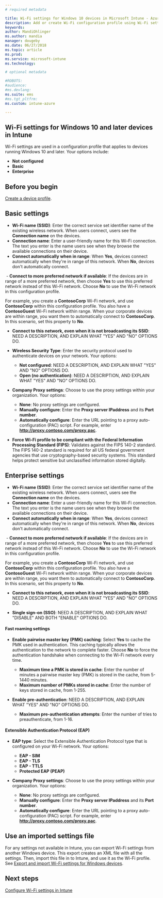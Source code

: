 ```yaml
---
# required metadata

title: Wi-Fi settings for Windows 10 devices in Microsoft Intune - Azure | Microsoft Docs
description: Add or create Wi-Fi configuration profile using Wi-Fi settings for Windows 10 and later devices in Microsoft Intune. You can configure Basic settings, or enterprise-level settings. 
keywords:
author: MandiOhlinger
ms.author: mandia
manager: dougeby
ms.date: 06/27/2018
ms.topic: article
ms.prod:
ms.service: microsoft-intune
ms.technology:

# optional metadata

#ROBOTS:
#audience:
#ms.devlang:
ms.suite: ems
#ms.tgt_pltfrm:
ms.custom: intune-azure

---
```


## Wi-Fi settings for Windows 10 and later devices in Intune

Wi-Fi settings are used in a configuration profile that applies to devices running Windows 10 and later. Your options include:

- **Not configured**
- **Basic**
- **Enterprise**

## Before you begin

[Create a device profile](device-profile-create.md).

## Basic settings

- **Wi-Fi name (SSID)**: Enter the correct service set identifier name of the existing wireless network. When users connect, users see the **Connection name** on the devices.
- **Connection name**: Enter a user-friendly name for this Wi-Fi connection. The text you enter is the name users see when they browse the available connections on their device.
- **Connect automatically when in range​**: When **Yes**, devices connect automatically when they're in range of this network. When **No**, devices don't automatically connect.

​  - **Connect to more preferred network if available​**: If the devices are in range of a more preferred network, then choose **Yes** to use this preferred network instead of this Wi-Fi network. Choose **No** to use the Wi-Fi network in this configuration profile.

  For example, you create a **ContosoCorp** Wi-Fi network, and use **ContosoCorp** within this configuration profile. You also have a **ContosoGuest** Wi-Fi network within range. When your corporate devices are within range, you want them to automatically connect to **ContosoCorp**. In this scenario, set this property to **No**.
​
- **Connect to this network, even when it is not broadcasting its SSID**: NEED A DESCRIPTION, AND EXPLAIN WHAT "YES" AND "NO" OPTIONS DO.

- **Wireless Security Type**: Enter the security protocol used to authenticate devices on your network. Your options:
  - **Not configured**: NEED A DESCRIPTION, AND EXPLAIN WHAT "YES" AND "NO" OPTIONS DO.
  - **Open (no authentication)**: NEED A DESCRIPTION, AND EXPLAIN WHAT "YES" AND "NO" OPTIONS DO.

- **Company Proxy settings**: Choose to use the proxy settings within your organization. Your options:
  - **None**: No proxy settings are configured.
  - **Manually configure**: Enter the **Proxy server IPaddress** and its **Port number**.
  - **Automatically configure**: Enter the URL pointing to a proxy auto-configuration (PAC) script. For example, enter **http://proxy.contoso.com/proxy.pac**.

- **Force Wi-Fi profile to be compliant with the Federal Information Processing Standard (FIPS)**: Validates against the FIPS 140-2 standard. The FIPS 140-2 standard is required for all US federal government agencies that use cryptography-based security systems. This standard helps protect sensitive but unclassified information stored digitally.

## Enterprise settings

- **Wi-Fi name (SSID)**: Enter the correct service set identifier name of the existing wireless network. When users connect, users see the **Connection name** on the devices.
- **Connection name**: Enter a user-friendly name for this Wi-Fi connection. The text you enter is the name users see when they browse the available connections on their device.
- **Connect automatically when in range​**: When **Yes**, devices connect automatically when they're in range of this network. When **No**, devices don't automatically connect.

​  - **Connect to more preferred network if available​**: If the devices are in range of a more preferred network, then choose **Yes** to use this preferred network instead of this Wi-Fi network. Choose **No** to use the Wi-Fi network in this configuration profile.

  For example, you create a **ContosoCorp** Wi-Fi network, and use **ContosoCorp** within this configuration profile. You also have a **ContosoGuest** Wi-Fi network within range. When your corporate devices are within range, you want them to automatically connect to **ContosoCorp**. In this scenario, set this property to **No**.
​
- **Connect to this network, even when it is not broadcasting its SSID**: NEED A DESCRIPTION, AND EXPLAIN WHAT "YES" AND "NO" OPTIONS DO.

- **Single sign-on (SSO)**: NEED A DESCRIPTION, AND EXPLAIN WHAT "DISABLE" AND BOTH "ENABLE" OPTIONS DO.

#### Fast roaming settings

- **Enable pairwise master key (PMK) caching**: Select **Yes** to cache the PMK used in authentication. This caching typically allows the authentication to the network to complete faster. Choose **No** to force the authentication handshake when connecting to the Wi-Fi network every time.

  - **Maximum time a PMK is stored in cache**: Enter the number of minutes a pairwise master key (PMK) is stored in the cache, from 5-1440 minutes.
  - **Maximum number of PMKs stored in cache**: Enter the number of keys stored in cache, from 1-255.

- **Enable pre-authentication**: NEED A DESCRIPTION, AND EXPLAIN WHAT "YES" AND  "NO" OPTIONS DO.
  - **Maximum pre-authentication attempts**: Enter the number of tries to preauthenticate, from 1-16.

#### Extensible Authentication Protocol (EAP)

- **EAP type**: Select the Extensible Authentication Protocol type that is configured on your Wi-Fi network. Your options:
  - **EAP - SIM**
  - **EAP - TLS**
  - **EAP - TTLS**
  - **Protected EAP (PEAP)**

- **Company Proxy settings**: Choose to use the proxy settings within your organization. Your options:
  - **None**: No proxy settings are configured.
  - **Manually configure**: Enter the **Proxy server IPaddress** and its **Port number**.
  - **Automatically configure**: Enter the URL pointing to a proxy auto-configuration (PAC) script. For example, enter **http://proxy.contoso.com/proxy.pac**.

## Use an imported settings file

For any settings not available in Intune, you can export Wi-Fi settings from another Windows device. This export creates an XML file with all the settings. Then, import this file in to Intune, and use it as the Wi-Fi profile. See [Export and import Wi-Fi settings for Windows devices](wi-fi-settings-import-windows-8-1.md).

## Next steps
[Configure Wi-Fi settings in Intune](wi-fi-settings-configure.md)